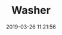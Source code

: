 ---
title: 'Washer'
date: '2019-03-26 11:21:56'
description: Washer
productcategory: Bolt, Nut, Screw etc.
maincategory: Hardware
background: '#e58e26'
image: '/assets/img/pul_render.jpg'
techimage: '/assets/img/pul_teknik_cizim.jpg'
specsimage: '/assets/img/pul_tablo_en.jpg'
product: true

---